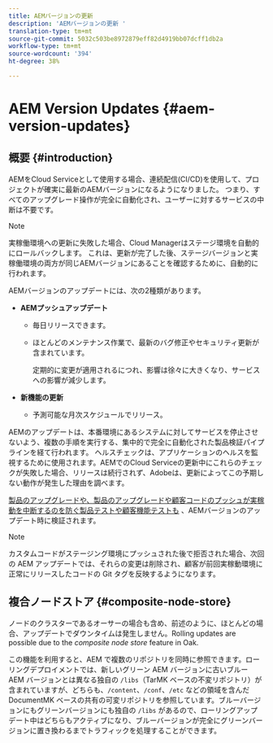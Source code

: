 ```yaml
---
title: AEMバージョンの更新
description: 'AEMバージョンの更新 '
translation-type: tm+mt
source-git-commit: 5032c503be8972879eff82d4919bb07dcff1db2a
workflow-type: tm+mt
source-wordcount: '394'
ht-degree: 38%

---
```



# AEM Version Updates {#aem-version-updates}

## 概要 {#introduction}

AEMをCloud Serviceとして使用する場合、連続配信(CI/CD)を使用して、プロジェクトが確実に最新のAEMバージョンになるようになりました。 つまり、すべてのアップグレード操作が完全に自動化され、ユーザーに対するサービスの中断は不要です。

>[!NOTE]
>実稼働環境への更新に失敗した場合、Cloud Managerはステージ環境を自動的にロールバックします。 これは、更新が完了した後、ステージバージョンと実稼働環境の両方が同じAEMバージョンにあることを確認するために、自動的に行われます。

AEMバージョンのアップデートには、次の2種類があります。

* **AEMプッシュアップデート**

   * 毎日リリースできます。
   * ほとんどのメンテナンス作業で、最新のバグ修正やセキュリティ更新が含まれています。

      定期的に変更が適用されるにつれ、影響は徐々に大きくなり、サービスへの影響が減少します。

* **新機能の更新**

   * 予測可能な月次スケジュールでリリース。

AEMのアップデートは、本番環境にあるシステムに対してサービスを停止させないよう、複数の手順を実行する、集中的で完全に自動化された製品検証パイプラインを経て行われます。 ヘルスチェックは、アプリケーションのヘルスを監視するために使用されます。AEMでのCloud Serviceの更新中にこれらのチェックが失敗した場合、リリースは続行されず、Adobeは、更新によってこの予期しない動作が発生した理由を調べます。

[製品のアップグレードや、製品のアップグレードや顧客コードのプッシュが実稼動を中断するのを防ぐ製品テストや顧客機能テストも](https://docs.adobe.com/content/help/en/experience-manager-cloud-service/implementing/developing/understand-test-results.html#functional-testing) 、AEMバージョンのアップデート時に検証されます。

>[!NOTE]
>
>カスタムコードがステージング環境にプッシュされた後で拒否された場合、次回の AEM アップデートでは、それらの変更は削除され、顧客が前回実稼動環境に正常にリリースしたコードの Git タグを反映するようになります。

## 複合ノードストア {#composite-node-store}

ノードのクラスターであるオーサーの場合も含め、前述のように、ほとんどの場合、アップデートでダウンタイムは発生しません。Rolling updates are possible due to the *composite node store* feature in Oak.

この機能を利用すると、AEM で複数のリポジトリを同時に参照できます。ローリングデプロイメントでは、新しいグリーン AEM バージョンに古いブルー AEM バージョンとは異なる独自の `/libs`（TarMK ベースの不変リポジトリ）が含まれていますが、どちらも、`/content`、`/conf`、`/etc` などの領域を含んだ DocumentMK ベースの共有の可変リポジトリを参照しています。ブルーバージョンにもグリーンバージョンにも独自の `/libs` があるので、ローリングアップデート中はどちらもアクティブになり、ブルーバージョンが完全にグリーンバージョンに置き換わるまでトラフィックを処理することができます。

